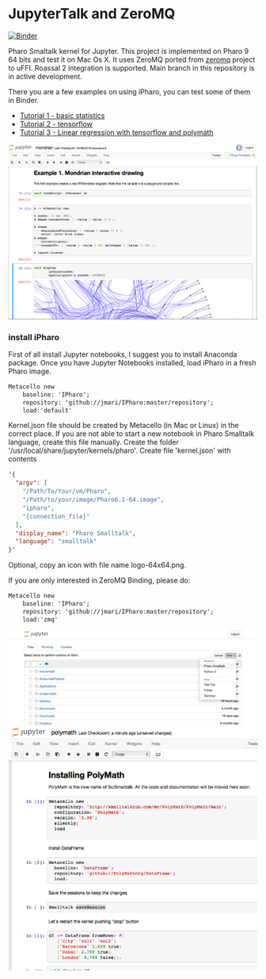 # JupyterTalk and ZeroMQ 
[![Binder](https://mybinder.org/badge_logo.svg)](https://mybinder.org/v2/gh/jmari/iPharoBinder.git/master?filepath=notebooks/Tutorial1_BasicStatistics.ipynb)

 
Pharo Smaltalk kernel for Jupyter. This project is implemented on Pharo 9 64 bits and test it on Mac Os X. 
It uses ZeroMQ ported from <a href="http://smalltalkhub.com/#!/~panuw/zeromq">zeromq</a> project to uFFI.
Roassal 2 integration is supported. Main branch in this repository is in active development.

There you are a few examples on using iPharo, you can test some of them in Binder.
  - <a href="http://rawcdn.githack.com/jmari/JupyterTalk/master/notebooks/Tutorial1_BasicStatistics.html"> Tutorial  1 - basic statistics</a>
  - <a href="http://rawcdn.githack.com/jmari/JupyterTalk/master/notebooks/tensorflow.html"> Tutorial 2 - tensorflow </a>
  - <a href="http://rawcdn.githack.com/jmari/JupyterTalk/master/notebooks/Tutorial4_Linear+Regression.html"> Tutorial 3 - Linear regression with tensorflow and polymath </a>
  

![iPharo in Action](/img/jup3.png)

### install iPharo
First of all install Jupyter notebooks, I suggest you to install Anaconda package. Once you have Jupyter Notebooks installed, load iPharo in a fresh Pharo image.
```Smalltalk
Metacello new 
	baseline: 'IPharo';
	repository: 'github://jmari/IPharo:master/repository';
	load:'default'
```

Kernel.json file should be created by Metacello (in Mac or Linux) in the correct place. If you are not able to start a new notebook in Pharo Smalltalk language, create this file manually.
Create the folder	'/usr/local/share/jupyter/kernels/pharo'. Create file	'kernel.json' with contents
```JSON
'{
  "argv": [
    "/Path/To/Your/vm/Pharo",
    "/Path/to/your/image/Pharo6.1-64.image",
    "ipharo",
    "{connection_file}"
  ],
  "display_name": "Pharo Smalltalk",
  "language": "smalltalk"
}'
```
Optional, copy an icon with file name logo-64x64.png.

If you are only interested in ZeroMQ Binding, please do:
```Smalltalk
Metacello new 
	baseline: 'IPharo';
	repository: 'github://jmari/IPharo:master/repository';
	load:'zmq'
```

![Starting JupyterTalk](/img/jup1.png)
![JupyterTalk in Action](/img/jup2.png)
